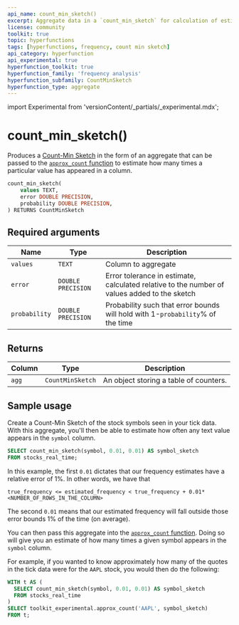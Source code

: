```yaml
---
api_name: count_min_sketch()
excerpt: Aggregate data in a `count_min_sketch` for calculation of estimates
license: community
toolkit: true
topic: hyperfunctions
tags: [hyperfunctions, frequency, count min sketch]
api_category: hyperfunction
api_experimental: true
hyperfunction_toolkit: true
hyperfunction_family: 'frequency analysis'
hyperfunction_subfamily: CountMinSketch
hyperfunction_type: aggregate
---
```


import Experimental from 'versionContent/_partials/_experimental.mdx';

# count_min_sketch() <tag type="toolkit" content="Toolkit" /><tag type="experimental-toolkit" content="Experimental" />
Produces a [Count-Min Sketch][count-min-sketch] in the form of an aggregate that can be passed to the [`approx_count` function][approx-count] to estimate how many times a particular value has appeared in a column.

```sql
count_min_sketch(
    values TEXT,
    error DOUBLE PRECISION,
    probability DOUBLE PRECISION,
) RETURNS CountMinSketch
```


## Required arguments

|Name|Type|Description|
|-|-|-|
|`values`|`TEXT`|Column to aggregate|
|`error`|`DOUBLE PRECISION`|Error tolerance in estimate, calculated relative to the number of values added to the sketch|
|`probability`|`DOUBLE PRECISION`|Probability such that error bounds will hold with 1-`probability`% of the time|


## Returns

|Column|Type|Description|
|-|-|-|
|`agg`|`CountMinSketch`|An object storing a table of counters.|

## Sample usage

Create a Count-Min Sketch of the stock symbols seen in your tick data.
With this aggregate, you'll then be able to estimate how often any text value appears in the `symbol` column.

```sql
SELECT count_min_sketch(symbol, 0.01, 0.01) AS symbol_sketch
FROM stocks_real_time;
```

In this example, the first `0.01` dictates that our frequency estimates have a relative error of 1%.
In other words, we have that
```
true_frequency <= estimated_frequency < true_frequency + 0.01*<NUMBER_OF_ROWS_IN_THE_COLUMN>
```
The second `0.01` means that our estimated frequency will fall outside those error bounds 1% of the time (on average).

You can then pass this aggregate into the [`approx_count` function][approx-count].
Doing so will give you an estimate of how many times a given symbol appears in the `symbol` column.

For example, if you wanted to know approximately how many of the quotes in the tick data were for the `AAPL` stock, you would then do the following:

```sql
WITH t AS (
  SELECT count_min_sketch(symbol, 0.01, 0.01) AS symbol_sketch
  FROM stocks_real_time
)
SELECT toolkit_experimental.approx_count('AAPL', symbol_sketch)
FROM t;
```

[approx-count]: /api/:currentVersion:/hyperfunctions/frequency-analysis/approx_count/
[count-min-sketch]: https://en.wikipedia.org/wiki/Count–min_sketch
